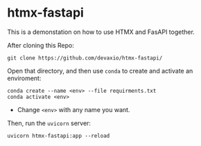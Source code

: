 # htmx-fastapi

This is a demonstation on how to use HTMX and FasAPI together.

After cloning this Repo:

```properties
git clone https://github.com/devaxio/htmx-fastapi/
```

Open that directory, and then use `conda` to create and activate an enviroment:

```properties
conda create --name <env> --file requirments.txt
conda activate <env>
```
* Change `<env>` with any name you want.

Then, run the `uvicorn` server:
```properties
uvicorn htmx-fastapi:app --reload
```
